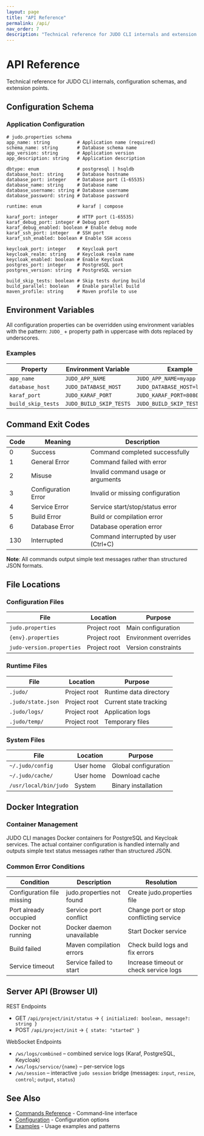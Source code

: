 ```yaml
---
layout: page
title: "API Reference"
permalink: /api/
nav_order: 7
description: "Technical reference for JUDO CLI internals and extension points"
---
```


# API Reference

Technical reference for JUDO CLI internals, configuration schemas, and extension points.

## Configuration Schema

### Application Configuration

```properties
# judo.properties schema
app_name: string          # Application name (required)
schema_name: string       # Database schema name
app_version: string       # Application version
app_description: string   # Application description

dbtype: enum              # postgresql | hsqldb
database_host: string     # Database hostname
database_port: integer    # Database port (1-65535)
database_name: string     # Database name
database_username: string # Database username
database_password: string # Database password

runtime: enum             # karaf | compose

karaf_port: integer       # HTTP port (1-65535)
karaf_debug_port: integer # Debug port
karaf_debug_enabled: boolean # Enable debug mode
karaf_ssh_port: integer   # SSH port
karaf_ssh_enabled: boolean # Enable SSH access

keycloak_port: integer    # Keycloak port
keycloak_realm: string    # Keycloak realm name
keycloak_enabled: boolean # Enable Keycloak
postgres_port: integer    # PostgreSQL port
postgres_version: string  # PostgreSQL version

build_skip_tests: boolean # Skip tests during build
build_parallel: boolean   # Enable parallel build
maven_profile: string     # Maven profile to use
```

## Environment Variables

All configuration properties can be overridden using environment variables with the pattern:
`JUDO_` + property path in uppercase with dots replaced by underscores.

### Examples

| Property | Environment Variable | Example |
|----------|---------------------|---------|
| `app_name` | `JUDO_APP_NAME` | `JUDO_APP_NAME=myapp` |
| `database_host` | `JUDO_DATABASE_HOST` | `JUDO_DATABASE_HOST=localhost` |
| `karaf_port` | `JUDO_KARAF_PORT` | `JUDO_KARAF_PORT=8080` |
| `build_skip_tests` | `JUDO_BUILD_SKIP_TESTS` | `JUDO_BUILD_SKIP_TESTS=true` |

## Command Exit Codes

| Code | Meaning | Description |
|------|---------|-------------|
| 0 | Success | Command completed successfully |
| 1 | General Error | Command failed with error |
| 2 | Misuse | Invalid command usage or arguments |
| 3 | Configuration Error | Invalid or missing configuration |
| 4 | Service Error | Service start/stop/status error |
| 5 | Build Error | Build or compilation error |
| 6 | Database Error | Database operation error |
| 130 | Interrupted | Command interrupted by user (Ctrl+C) |

**Note**: All commands output simple text messages rather than structured JSON formats.


## File Locations

### Configuration Files

| File | Location | Purpose |
|------|----------|---------|
| `judo.properties` | Project root | Main configuration |
| `{env}.properties` | Project root | Environment overrides |
| `judo-version.properties` | Project root | Version constraints |

### Runtime Files

| File | Location | Purpose |
|------|----------|---------|
| `.judo/` | Project root | Runtime data directory |
| `.judo/state.json` | Project root | Current state tracking |
| `.judo/logs/` | Project root | Application logs |
| `.judo/temp/` | Project root | Temporary files |

### System Files

| File | Location | Purpose |
|------|----------|---------|
| `~/.judo/config` | User home | Global configuration |
| `~/.judo/cache/` | User home | Download cache |
| `/usr/local/bin/judo` | System | Binary installation |


## Docker Integration

### Container Management

JUDO CLI manages Docker containers for PostgreSQL and Keycloak services. The actual container configuration is handled internally and outputs simple text status messages rather than structured JSON.






### Common Error Conditions

| Condition | Description | Resolution |
|-----------|-------------|------------|
| Configuration file missing | judo.properties not found | Create judo.properties file |
| Port already occupied | Service port conflict | Change port or stop conflicting service |
| Docker not running | Docker daemon unavailable | Start Docker service |
| Build failed | Maven compilation errors | Check build logs and fix errors |
| Service timeout | Service failed to start | Increase timeout or check service logs |

## Server API (Browser UI)

REST Endpoints
- GET `/api/project/init/status` → `{ initialized: boolean, message?: string }`
- POST `/api/project/init` → `{ state: "started" }`

WebSocket Endpoints
- `/ws/logs/combined` – combined service logs (Karaf, PostgreSQL, Keycloak)
- `/ws/logs/service/{name}` – per-service logs
- `/ws/session` – interactive `judo session` bridge (messages: `input`, `resize`, `control`; `output`, `status`)

## See Also

- [Commands Reference](../commands/) - Command-line interface
- [Configuration](../configuration/) - Configuration options
- [Examples](../examples/) - Usage examples and patterns